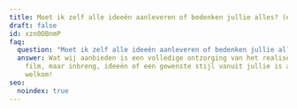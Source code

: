 ```yaml
---
title: Moet ik zelf alle ideeën aanleveren of bedenken jullie alles? (employer)
draft: false
id: xzn0OBnmP
faq:
  question: "Moet ik zelf alle ideeën aanleveren of bedenken jullie alles? "
  answer: Wat wij aanbieden is een volledige ontzorging van het realiseren van de
    film, maar inbreng, ideeën of een gewenste stijl vanuit jullie is altijd
    welkom!
seo:
  noindex: true
---
```


